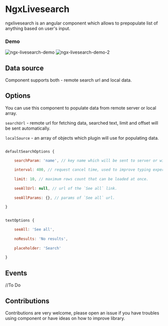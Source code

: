# NgxLivesearch

ngxlivesearch is an angular component which allows to prepopulate list of anything based on user's input.

### Demo

![ngx-livesearch-demo](https://user-images.githubusercontent.com/20105433/37862900-18bfcbc0-2f6e-11e8-927d-2ae1a4f55360.gif)
![ngx-livesearch-demo-2](https://user-images.githubusercontent.com/20105433/37862903-26d5df92-2f6e-11e8-8774-0c2d1885d370.gif)



## Data source

Component supports both - remote search url and local data.

## Options

You can use this component to populate data from remote server or local array. 

`searchUrl` - remote url for fetching data, searched text, limit and offset will be sent automatically.

`localSource` - an array of objects which plugin will use for populating data.

```javascript

defaultSearchOptions {

    searchParam: 'name', // key name which will be sent to server or will be used to search in localSource. The default value is `name`.
    
    interval: 400, // request cancel time, used to improve typing experience. 
    
    limit: 10, // maximum rows count that can be loaded at once.
    
    seeAllUrl: null, // url of the `See all` link.
    
    seeAllParams: {}, // params of `See all` url.
    
}
```

```javascript

textOptions {

    seeAll: 'See all',
    
    noResults: 'No results',
    
    placeholder: 'Search'
    
}
```

## Events
//To Do


## Contributions

Contributions are very welcome, please open an issue if you have troubles using component or have ideas on how to improve library.
